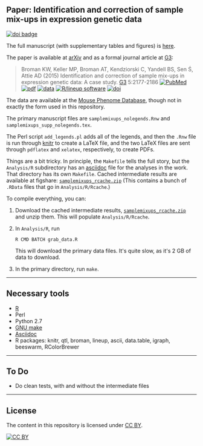 Paper: Identification and correction of sample mix-ups in expression genetic data
---------------------------------------------------------------------------------

[![doi badge](https://zenodo.org/badge/DOI/10.5281/zenodo.2672945.svg)](https://doi.org/10.5281/zenodo.2672945)

The full manuscript (with supplementary tables and figures) is
[here](http://www.biostat.wisc.edu/~kbroman/publications/samplemixups_wsupp.pdf).

The paper is available at [arXiv](http://arxiv.org/abs/1402.2633) and
as a formal journal article at
[G3](http://g3journal.org/content/early/2015/08/19/g3.115.019778.abstract):

> Broman KW, Keller MP, Broman AT, Kendziorski C, Yandell BS, Sen
> &#346;, Attie AD (2015) Identification and correction of sample
> mix-ups in expression genetic data: A case study.
> [G3](http://g3journal.org) 5:2177-2186
> [![PubMed](https://kbroman.org/icons16/pubmed-icon.png)](https://www.ncbi.nlm.nih.gov/pubmed/26290572)
> [![pdf](https://kbroman.org/icons16/pdf-icon.png)](http://www.g3journal.org/content/ggg/5/10/2177.full.pdf)
> [![data](https://kbroman.org/icons16/data-icon.png)](http://bit.ly/B6BTBR)
> [![R/lineup software](https://kbroman.org/icons16/R-icon.png)](https://github.com/kbroman/lineup)
> [![doi](https://kbroman.org/icons16/doi-icon.png)](https://doi.org/10.1534/g3.115.019778)


The data are available at the
[Mouse Phenome Database](http://phenome.jax.org/db/q?rtn=projects/projdet&reqprojid=532),
though not in exactly the form used in this repository.

The primary manuscript files are `samplemixups_nolegends.Rnw`
and `samplemixups_supp_nolegends.tex`.

The Perl script `add_legends.pl`
adds all of the legends, and then the `.Rnw` file is run through
[knitr](http://yihui.name/knitr/) to create a
LaTeX file, and the two LaTeX files are sent through `pdflatex` and
`xelatex`, respectively, to create PDFs.

Things are a bit tricky. In principle, the `Makefile` tells the full
story, but the `Analysis/R` subdirectory has an
[asciidoc](http://www.methods.co.nz/asciidoc/) file for the analyses
in the work. That directory has its own `Makefile`. Cached
intermediate results are available at figshare:
[`samplemixups_rcache.zip`](http://files.figshare.com/2219404/samplemixups_rcache.zip)
(This contains a bunch of `.RData` files that go in
`Analysis/R/Rcache`.)

To compile everything, you can:

1. Download the cached intermediate results,
   [`samplemixups_rcache.zip`](http://files.figshare.com/2219404/samplemixups_rcache.zip)
   and unzip them. This will populate `Analysis/R/Rcache`.

2. In `Analysis/R`, run

   ```shell
   R CMD BATCH grab_data.R
   ```

   This will download the primary data files. It's quite slow, as it's
   2 GB of data to download.

3. In the primary directory, run `make`.

---

## Necessary tools

- [R](https://www.r-project.org)
- Perl
- Python 2.7
- [GNU make](https://www.gnu.org/software/make/)
- [Asciidoc](http://www.methods.co.nz/asciidoc/)
- R packages: knitr, qtl, broman, lineup, ascii, data.table, igraph,
  beeswarm, RColorBrewer

---

## To Do

- Do clean tests, with and without the intermediate files

---

## License

The content in this repository is licensed under
[CC BY](https://creativecommons.org/licenses/by/3.0/).

[![CC BY](https://i.creativecommons.org/l/by/3.0/88x31.png)](https://creativecommons.org/licenses/by/3.0/)
